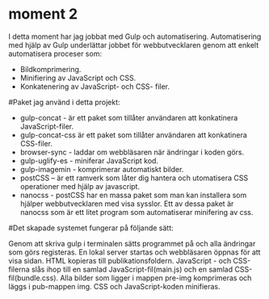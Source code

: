 # moment 2

I detta moment har jag jobbat med Gulp och automatisering. 
Automatisering med hjälp av Gulp underlättar jobbet för webbutvecklaren genom att enkelt automatisera proceser som:

* Bildkomprimering.
* Minifiering av JavaScript och CSS.
* Konkatenering av JavaScript- och CSS- filer.

#Paket jag använd i detta projekt:
* gulp-concat - är ett paket som tillåter användaren att konkatinera JavaScript-filer.
* gulp-concat-css är ett paket som tillåter användaren att konkatinera CSS-filer.
* browser-sync - laddar om webbläsaren när ändringar i koden görs. 
* gulp-uglify-es - miniferar JavaScript kod.
* gulp-imagemin - komprimerar automatiskt bilder. 
* postCSS – är ett ramverk som låter dig hantera och utomatisera CSS operationer med hjälp av javascript. 
* nanocss - postCSS har en massa paket som man kan installera som hjälper webbutvecklaren med visa sysslor. 
Ett av dessa paket är nanocss som är ett litet program som automatiserar minifering av css.

#Det skapade systemet fungerar på följande sätt:

Genom att skriva gulp i terminalen sätts programmet på och alla ändringar som görs registeras. 
En lokal server startas och webbläsaren öppnas för att visa sidan.
HTML kopieras till publikationsfoldern.
JavaScript - och CSS-filerna slås ihop till en samlad JavaScript-fil(main.js) och en samlad CSS-fil(bundle.css).
Alla bilder som ligger i mappen pre-img komprimeras och läggs i pub-mappen img.
CSS och JavaScript-koden minifieras. 

